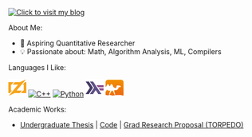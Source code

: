 [![Click to visit my blog](./pics/rF6wdgU.jpg)](https://www.gudfit.xyz/)

About Me:

- 🔧 Aspiring Quantitative Researcher
- 💡 Passionate about: Math, Algorithm Analysis, ML, Compilers


Languages I Like:

<p align="left">
<a href="https://ziglang.org/" target="_blank" rel="noreferrer"><img src="https://raw.githubusercontent.com/devicons/devicon/master/icons/zig/zig-original.svg" width="36" height="36" alt="Zig" /></a>
<a href="https://isocpp.org/" target="_blank" rel="noreferrer"><img src="https://raw.githubusercontent.com/danielcranney/readme-generator/main/public/icons/skills/cplusplus-colored.svg" width="36" height="36" alt="C++" /></a>
<a href="https://www.python.org/" target="_blank" rel="noreferrer"><img src="https://raw.githubusercontent.com/danielcranney/readme-generator/main/public/icons/skills/python-colored.svg" width="36" height="36" alt="Python" /></a>
<a href="https://www.haskell.org/" target="_blank" rel="noreferrer"><img src="https://raw.githubusercontent.com/devicons/devicon/master/icons/haskell/haskell-original.svg" width="36" height="36" alt="Haskell" /></a>
<a href="https://ocaml.org/" target="_blank" rel="noreferrer"><img src="https://raw.githubusercontent.com/devicons/devicon/master/icons/ocaml/ocaml-original.svg" width="36" height="36" alt="OCaml" /></a>
</p>

Academic Works:

- [Undergraduate Thesis](https://www.dropbox.com/scl/fi/hx1vzz4oy5yqs6u8gj5l5/Stock-Price-Predictive-Analysis-Using-FPGA-implementation-to-Accelerate-Performance-Computing.pdf?rlkey=r25iq8qi78yeha0gvki7iacxp&st=vxo3tfwq&dl=0) | [Code](https://github.com/emocreator/stock-price-thesis) | [Grad Research Proposal (TORPEDO)](https://www.dropbox.com/scl/fi/wamzdo8z8xhvf99cffqzs/ResearchProposalDraft.docx?rlkey=zfp8kf6bs0xgsqvnwn2omgvpd&st=71kyaveh&dl=0)
